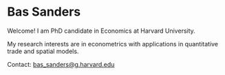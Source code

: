 Bas Sanders
======

Welcome! I am PhD candidate in Economics at Harvard University.

My research interests are in econometrics with applications in quantitative trade and spatial models.

Contact: bas_sanders@g.harvard.edu
